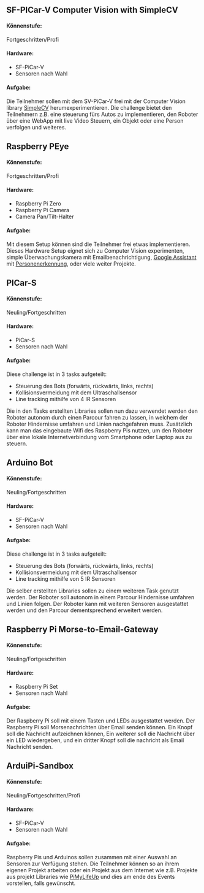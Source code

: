 ## SF-PICar-V Computer Vision with SimpleCV
#### Könnenstufe:
Fortgeschritten/Profi

#### Hardware:
* SF-PiCar-V
* Sensoren nach Wahl

#### Aufgabe:
Die Teilnehmer sollen mit dem SV-PiCar-V frei mit der Computer Vision library [SimpleCV](http://www.simplecv.org) herumexperimentieren. Die challenge bietet den Teilnehmern z.B.  eine steuerung fürs Autos zu
implementieren, den Roboter über eine WebApp mit live Video Steuern, ein Objekt oder eine
Person verfolgen und weiteres.

## Raspberry PEye
#### Könnenstufe:
Fortgeschritten/Profi

#### Hardware:
* Raspberry Pi Zero
* Raspberry Pi Camera
* Camera Pan/Tilt-Halter

#### Aufgabe:
Mit diesem Setup können sind die Teilnehmer frei etwas implementieren. Dieses Hardware
Setup eignet sich zu Computer Vision experimenten, simple Überwachungskamera mit Emailbenachrichtigung, [Google Assistant](https://pimylifeup.com/raspberry-pi-google-assistant/) mit [Personenerkennung](https://www.hackster.io/mjrobot/real-time-face-recognition-an-end-to-end-project-a10826), oder viele weiter Projekte.

## PICar-S
#### Könnenstufe:
Neuling/Fortgeschritten

#### Hardware:
* PiCar-S
* Sensoren nach Wahl

#### Aufgabe:
Diese challenge ist in 3 tasks aufgeteilt:
* Steuerung des Bots (forwärts, rückwärts, links, rechts)
* Kollisionsvermeidung mit dem Ultraschallsensor
* Line tracking mithilfe von 4 IR Sensoren

Die in den Tasks erstellten Libraries sollen nun dazu verwendet werden den Roboter
autonom durch einen Parcour fahren zu lassen, in welchem der Roboter Hindernisse umfahren und Linien
nachgefahren muss. Zusätzlich kann man das eingebaute Wifi des Raspberry Pis nutzen, um
den Roboter über eine lokale Internetverbindung vom Smartphone oder Laptop aus zu steuern.


## Arduino Bot
#### Könnenstufe:
Neuling/Fortgeschritten

#### Hardware:
* SF-PiCar-V
* Sensoren nach Wahl


#### Aufgabe:
Diese challenge ist in 3 tasks aufgeteilt:
* Steuerung des Bots (forwärts, rückwärts, links, rechts)
* Kollisionsvermeidung mit dem Ultraschallsensor
* Line tracking mithilfe von 5 IR Sensoren

Die selber erstellten Libraries sollen zu einem weiteren Task genutzt werden. Der Roboter soll autonom in einem Parcour Hindernisse umfahren und Linien folgen. Der Roboter kann mit weiteren Sensoren ausgestattet werden und den Parcour dementsprechend erweitert werden.


## Raspberry Pi Morse-to-Email-Gateway
#### Könnenstufe:
Neuling/Fortgeschritten

#### Hardware:
* Raspberry Pi Set
* Sensoren nach Wahl

#### Aufgabe:
Der Raspberry Pi soll mit einem Tasten und LEDs ausgestattet werden. Der Raspberry Pi
soll Morsenachrichten über Email senden können. Ein Knopf soll die Nachricht aufzeichnen
können, Ein weiterer soll die Nachricht über ein LED wiedergeben, und ein dritter Knopf
soll die nachricht als Email Nachricht senden.

## ArduiPi-Sandbox
#### Könnenstufe:
Neuling/Fortgeschritten/Profi

#### Hardware:
* SF-PiCar-V
* Sensoren nach Wahl

#### Aufgabe:
Raspberry Pis und Arduinos sollen zusammen mit einer Auswahl an Sensoren zur Verfügung
stehen. Die Teilnehmer können so an ihrem eigenen Projekt arbeiten oder ein Projekt aus
dem Internet wie z.B. Projekte aus projekt Libraries wie [PiMyLifeUp](https://www.pimylifeup.com) und dies am ende des
Events vorstellen, falls gewünscht.
